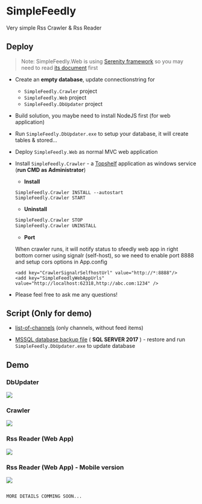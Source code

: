 # SimpleFeedly
Very simple Rss Crawler & Rss Reader

## Deploy
> Note: SimpleFeedly.Web is using <a href='https://github.com/volkanceylan/Serenity'>Serenity framework</a> so you may need to read <a href="https://serenity.is/docs/getting_started/README" target="_blank">its document</a> first

- Create an **empty database**, update connectionstring for 
  - `SimpleFeedly.Crawler` project
  - `SimpleFeedly.Web` project
  - `SimpleFeedly.DbUpdater` project
- Build solution, you maybe need to install NodeJS first (for web application)
- Run `SimpleFeedly.DbUpdater.exe` to setup your database, it will create tables & stored...
- Deploy `SimpleFeedly.Web` as normal MVC web application
- Install `SimpleFeedly.Crawler` - a <a href='https://github.com/Topshelf/Topshelf'>Topshelf</a> application as windows service (**run CMD as Administrator**)

  - **Install**
   ```
   SimpleFeedly.Crawler INSTALL --autostart
   SimpleFeedly.Crawler START
   ```
   
  - **Uninstall**
   ```cmd
   SimpleFeedly.Crawler STOP
   SimpleFeedly.Crawler UNINSTALL
   ```
   
   - **Port**
   
   When crawler runs, it will notify status to sfeedly web app in right bottom corner using signalr (self-host), so we need to enable port 8888 and setup cors options in App.config
   
   ```
   <add key="CrawlerSignalrSelfhostUrl" value="http://*:8888"/>
   <add key="SimpleFeedlyWebAppUrls" value="http://localhost:62318,http://abc.com:1234" />
   ```
   

   
- Please feel free to ask me any questions!

## Script (Only for demo)
- <a href="https://github.com/minhhungit/SimpleFeedly/blob/master/wiki/Scripts/list-of-channels.sql" target="_blank">list-of-channels</a> (only channels, without feed items)

- <a href="https://github.com/minhhungit/SimpleFeedly/releases/download/v1.0/bkSimpleFeedly-20190425-0352am-MSSM-2017.zip" target="_blank">MSSQL database backup file</a> ( **SQL SERVER 2017** ) - restore and run `SimpleFeedly.DbUpdater.exe` to update database

## Demo
### DbUpdater
<img src="https://raw.githubusercontent.com/minhhungit/SimpleFeedly/master/wiki/Images/demo03.png" />

### Crawler
<img src="https://raw.githubusercontent.com/minhhungit/SimpleFeedly/master/wiki/Images/demo02.png" />

### Rss Reader (Web App)
<img src="https://raw.githubusercontent.com/minhhungit/SimpleFeedly/master/wiki/Images/demo01.png" />

### Rss Reader (Web App) - Mobile version
<img src="https://raw.githubusercontent.com/minhhungit/SimpleFeedly/master/wiki/Images/demo04.png" />

```

MORE DETAILS COMMING SOON...

```
